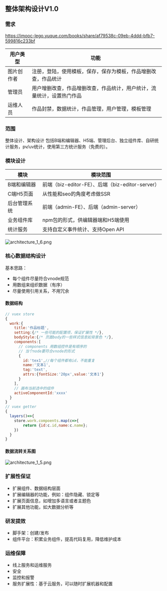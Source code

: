 ## 整体架构设计V1.0
### 需求
https://imooc-lego.yuque.com/books/share/af79538c-09eb-4ddd-bfb7-599816c233bf

| 用户类型 |	功能 |
|----|----|
| 图片创作者 | 注册，登陆，使用模板，保存，保存为模板，作品增删改查，作品统计 |
|管理员 |	用户增删改查，作品增删改查，作品统计，用户统计，流量统计，设置热门作品 |
| 运维人员 |	作品封禁，数据统计，作品管理，用户管理，模板管理 |

### 范围
整体设计、架构设计
包括B端和编辑器、H5端、管理后台、独立组件库、自研统计服务，pv/uv统计，使用第三方统计服务（免费的）。

### 模块设计
| 模块 |	模块范围 |
|----|----|
| B端和编辑器 | 前端（biz-editor-FE）、后端（biz-editor-server） |
| C端H5页面 |	从性能和seo的角度考虑做SSR |
| 后台管理系统 | 前端（admin-FE）、后端（admin-server） |
| 业务组件库 | npm包的形式，供编辑器端和H5端使用|
| 统计服务 | 支持自定义事件统计、支持Open API |

![architecture_1_6.png](https://i.loli.net/2021/09/21/42TWLMeFV5Rdy8l.png)

### 核心数据结构设计
基本思路：
- 每个组件尽量符合vnode规范
- 用数组来组织数据（有序）
- 尽量使用引用关系，不用冗余

#### 数据结构
``` javascript
// vuex store
{
  work:{
    title:'作品标题',
    setting:{/* 一些可能的配置项，保证扩展性 */},
    bodyStyle:{/* 页面body的一些样式信息如背景色 */},
    components:[
      // components 用数组控件是有顺序的
      // 当个node要符合vnode的形式
      {
        id:'tex1',//每个组件都有id，不能重复
        name:'文本1',
        tag:'text',
        attrs:{fontSize:'20px',value:'文本1'}
      }
    ],
    // 画布当前选中的组件
    activeComponentId:'xxxx'
  }
}
// vuex getter
{
  layers()=>{
    store.work.compoents.map(c=>{
        return {id:c.id,name:c.name};
    })
  }
}
```

#### 数据流转关系图
![architecture_1_5.png](https://i.loli.net/2021/09/21/EGjKFcTyzXfOQo2.png)

### 扩展性保证
- 扩展组件、数据结构层面
- 扩展编辑器的功能，例如：组件隐藏、锁定等
- 扩展页面信息，如增加多语言或者主题色
- 扩展其他功能，如大数据分析等

### 研发提效
- 脚手架：创建/发布
- 组件平台：积累业务组件，提高代码复用，降低维护成本

### 运维保障
- 线上服务和运维服务
- 安全
- 监控和报警
- 服务扩展性：基于云服务，可以随时扩展机器和配置
